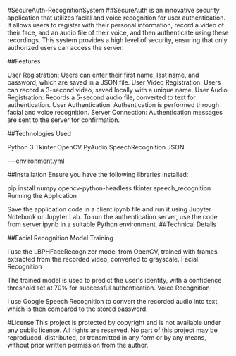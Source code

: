 #SecureAuth-RecognitionSystem
##SecureAuth is an innovative security application that utilizes facial and voice recognition for user authentication. It allows users to register with their personal information, record a video of their face, and an audio file of their voice, and then authenticate using these recordings. This system provides a high level of security, ensuring that only authorized users can access the server.

##Features

User Registration: Users can enter their first name, last name, and password, which are saved in a JSON file.
User Video Registration: Users can record a 3-second video, saved locally with a unique name.
User Audio Registration: Records a 5-second audio file, converted to text for authentication.
User Authentication: Authentication is performed through facial and voice recognition.
Server Connection: Authentication messages are sent to the server for confirmation.

##Technologies Used

Python 3
Tkinter
OpenCV
PyAudio
SpeechRecognition
JSON

---environment.yml 

##Installation
Ensure you have the following libraries installed:

pip install numpy opencv-python-headless tkinter speech_recognition
Running the Application

Save the application code in a client.ipynb file and run it using Jupyter Notebook or Jupyter Lab.
To run the authentication server, use the code from server.ipynb in a suitable Python environment.
##Technical Details

##Facial Recognition Model Training

I use the LBPHFaceRecognizer model from OpenCV, trained with frames extracted from the recorded video, converted to grayscale.
Facial Recognition

The trained model is used to predict the user's identity, with a confidence threshold set at 70% for successful authentication.
Voice Recognition

I use Google Speech Recognition to convert the recorded audio into text, which is then compared to the stored password.

#License
This project is protected by copyright and is not available under any public license. All rights are reserved. No part of this project may be reproduced, distributed, or transmitted in any form or by any means, without prior written permission from the author.
